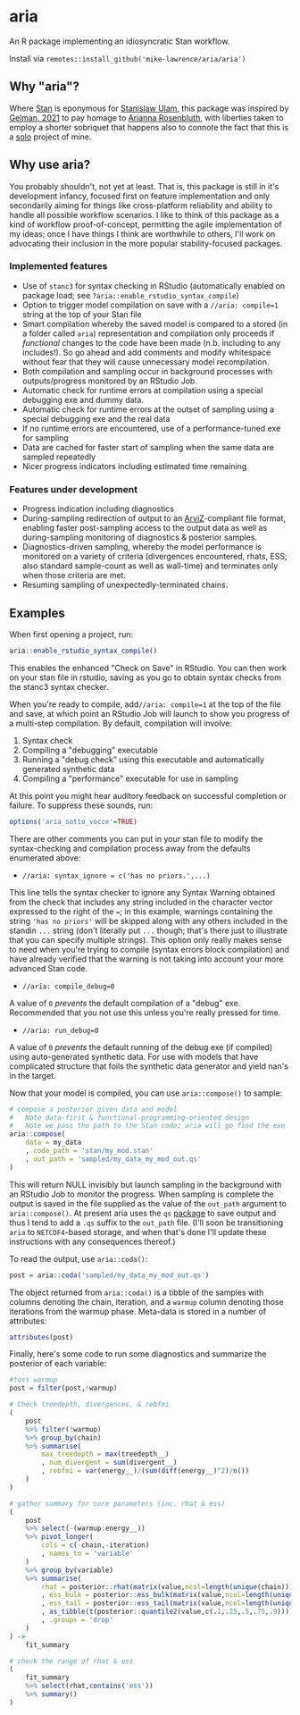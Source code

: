 # aria
An R package implementing an idiosyncratic Stan workflow.

Install via `remotes::install_github('mike-lawrence/aria/aria')`

## Why "aria"?
Where [Stan](https://mc-stan.org/) is eponymous for [Stanislaw Ulam](https://en.wikipedia.org/wiki/Stanislaw_Ulam), this package was inspired by [Gelman, 2021](https://statmodeling.stat.columbia.edu/2021/02/09/maybe-we-shouldve-called-it-arianna/) to pay homage to [Arianna Rosenbluth](https://en.wikipedia.org/wiki/Arianna_W._Rosenbluth), with liberties taken to employ a shorter sobriquet that happens also to connote the fact that this is a [solo](https://en.wikipedia.org/wiki/Aria) project of mine.

## Why use aria?
You probably shouldn't, not yet at least. That is, this package is still in it's development infancy, focused first on feature implementation and only secondarily aiming for things like cross-platform reliability and ability to handle all possible workflow scenarios. I like to think of this package as a kind of workflow proof-of-concept, permitting the agile implementation of my ideas; once I have things I think are worthwhile to others, I'll work on advocating their inclusion in the more popular stability-focused packages.

### Implemented features
* Use of `stanc3` for syntax checking in RStudio (automatically enabled on package load; see `?aria::enable_rstudio_syntax_compile`)
* Option to trigger model compilation on save with a `//aria: compile=1` string at the top of your Stan file
* Smart compilation whereby the saved model is compared to a stored (in a folder called `aria`) representation and compilation only proceeds if *functional* changes to the code have been made (n.b. including to any includes!). So go ahead and add comments and modify whitespace without fear that they will cause unnecessary model recompilation.
* Both compilation and sampling occur in background processes with outputs/progress monitored by an RStudio Job.
* Automatic check for runtime errors at compilation using a special debugging exe and dummy data.
* Automatic check for runtime errors at the outset of sampling using a special debugging exe and the real data
* If no runtime errors are encountered, use of a performance-tuned exe for sampling 
* Data are cached for faster start of sampling when the same data are sampled repeatedly
* Nicer progress indicators including estimated time remaining

### Features under development
* Progress indication including diagnostics
* During-sampling redirection of output to an [ArviZ](https://arviz-devs.github.io/arviz/)-compliant file format, enabling faster post-sampling access to the output data as well as during-sampling monitoring of diagnostics & posterior samples.
* Diagnostics-driven sampling, whereby the model performance is monitored on a variety of criteria (divergences encountered, rhats, ESS; also standard sample-count as well as wall-time) and terminates only when those criteria are met.
* Resuming sampling of unexpectedly-terminated chains.

## Examples
When first opening a project, run:
```r
aria::enable_rstudio_syntax_compile()
```
This enables the enhanced "Check on Save" in RStudio. You can then work on your stan file in rstudio, saving as you go to obtain syntax checks from the stanc3 syntax checker. 

When you're ready to compile, add`//aria: compile=1` at the top of the file and save, at which point an RStudio Job will launch to show you progress of a multi-step compilation. By default, compilation will involve:

 1. Syntax check
 2. Compiling a "debugging" executable
 3. Running a "debug check" using this executable and automatically generated synthetic data
 4. Compiling a "performance" executable for use in sampling

At this point you might hear auditory feedback on successful completion or failure. To suppress these sounds, run:
```r
options('aria_sotto_vocce'=TRUE)
```
There are other comments you can put in your stan file to modify the syntax-checking and compilation process away from the defaults enumerated above:


* `//aria: syntax_ignore = c('has no priors.',...)` 

This line tells the syntax checker to ignore any Syntax Warning obtained from the check that includes any string included in the character vector expressed to the right of the `=`; in this example, warnings containing the string `'has no priors'` will be skipped along with any others included in the standin `...` string (don't literally put `...` though; that's there just to illustrate that you can specify multiple strings). This option only really makes sense to need when you're trying to compile (syntax errors block compilation) and have already verified that the warning is not taking into account your more advanced Stan code.


* `//aria: compile_debug=0` 

A value of `0` *prevents* the default compilation of a "debug" exe. Recommended that you not use this unless you're really pressed for time.


*  `//aria: run_debug=0` 

A value of `0` *prevents* the default running of the debug exe (if compiled) using auto-generated synthetic data. For use with models that have complicated structure that foils the synthetic data generator and yield nan's in the target. 


Now that your model is compiled, you can use `aria::compose()` to sample:
```r
# compose a posterior given data and model
#   Note data-first & functional-programming-oriented design
#   Note we pass the path to the Stan code; aria will go find the exe
aria::compose( 
	data = my_data
	, code_path = 'stan/my_mod.stan' 
	, out_path = 'sampled/my_data_my_mod_out.qs'
)
```
This will return NULL invisibly but launch sampling in the background with an RStudio Job to monitor the progress. When sampling is complete the output is saved in the file supplied as the value of the `out_path` argument to `aria::compose()`. At present aria uses the `qs` [package](https://github.com/traversc/qs) to save output and thus I tend to add a `.qs` suffix to the `out_path` file. (I'll soon be transitioning `aria` to `NETCDF4`-based storage, and when that's done I'll update these instructions with any consequences thereof.)

To read the output, use `aria::coda()`:
```r
post = aria::coda('sampled/my_data_my_mod_out.qs')
```

The object returned from `aria::coda()` is a tibble of the samples with columns denoting the chain, iteration, and a `warmup` column denoting those iterations from the warmup phase. Meta-data is stored in a number of attributes:
```r
attributes(post)
```

Finally, here's some code to run some diagnostics and summarize the posterior of each variable:
```r
#toss warmup
post = filter(post,!warmup)

# Check treedepth, divergences, & rebfmi
(
	post
	%>% filter(!warmup)
	%>% group_by(chain)
	%>% summarise(
		max_treedepth = max(treedepth__)
		, num_divergent = sum(divergent__)
		, rebfmi = var(energy__)/(sum(diff(energy__)^2)/n())
	)
)

# gather summary for core parameters (inc. rhat & ess)
(
	post
	%>% select(-(warmup:energy__))
	%>% pivot_longer(
		cols = c(-chain,-iteration)
		, names_to = 'variable'
	)
	%>% group_by(variable)
	%>% summarise(
		rhat = posterior::rhat(matrix(value,ncol=length(unique(chain))))
		, ess_bulk = posterior::ess_bulk(matrix(value,ncol=length(unique(chain))))
		, ess_tail = posterior::ess_tail(matrix(value,ncol=length(unique(chain))))
		, as_tibble(t(posterior::quantile2(value,c(.1,.25,.5,.75,.9))))
		, .groups = 'drop'
	)
) ->
	fit_summary

# check the range of rhat & ess
(
	fit_summary
	%>% select(rhat,contains('ess'))
	%>% summary()
)

```
